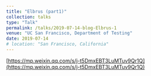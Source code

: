 ```yaml
---
title: "Elbrus (part1)"
collection: talks
type: "Talk"
permalink: /talks/2019-07-14-blog-Elbrus-1
venue: "UC San Francisco, Department of Testing"
date: 2019-07-14
# location: "San Francisco, California"
---
```


[https://mp.weixin.qq.com/s/j-t5DmxEBT3LuMTuv9Qr1Q](https://mp.weixin.qq.com/s/j-t5DmxEBT3LuMTuv9Qr1Q)

